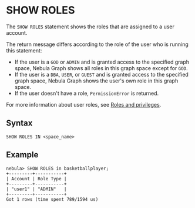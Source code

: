 # SHOW ROLES

The `SHOW ROLES` statement shows the roles that are assigned to a user account.

The return message differs according to the role of the user who is running this statement:

* If the user is a `GOD` or `ADMIN` and is granted access to the specified graph space, Nebula Graph shows all roles in this graph space except for `GOD`.
* If the user is a `DBA`, `USER`, or `GUEST` and is granted access to the specified graph space, Nebula Graph shows the user's own role in this graph space.
* If the user doesn't have a role, `PermissionError` is returned.

For more information about user roles, see [Roles and privileges](../../../7.data-security/1.authentication/3.role-list.md).

## Syntax

```ngql
SHOW ROLES IN <space_name>
```

## Example

```ngql
nebula> SHOW ROLES in basketballplayer;
+---------+-----------+
| Account | Role Type |
+---------+-----------+
| "user1" | "ADMIN"   |
+---------+-----------+
Got 1 rows (time spent 789/1594 us)
```
